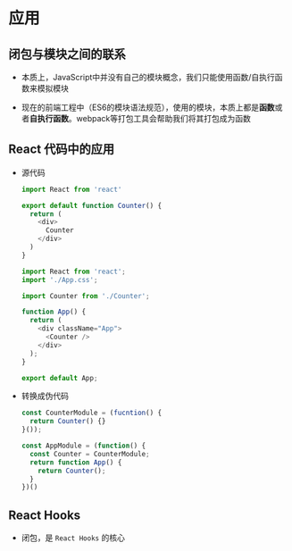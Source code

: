 # 应用

## 闭包与模块之间的联系

- 本质上，JavaScript中并没有自己的模块概念，我们只能使用函数/自执行函数来模拟模块

- 现在的前端工程中（ES6的模块语法规范），使用的模块，本质上都是**函数**或者**自执行函数**。webpack等打包工具会帮助我们将其打包成为函数

## React 代码中的应用

- 源代码

    ```js
    import React from 'react'

    export default function Counter() {
      return (
        <div>
          Counter
        </div>
      )
    }
    ```

    ```js
    import React from 'react';
    import './App.css';

    import Counter from './Counter';

    function App() {
      return (
        <div className="App">
          <Counter />
        </div>
      );
    }

    export default App;
    ```

- 转换成伪代码

    ```js
    const CounterModule = (fucntion() {
      return Counter() {}
    }());

    const AppModule = (function() {
      const Counter = CounterModule;
      return function App() {
        return Counter();
      }
    })()
    ```

## React Hooks

- 闭包，是 `React Hooks` 的核心
